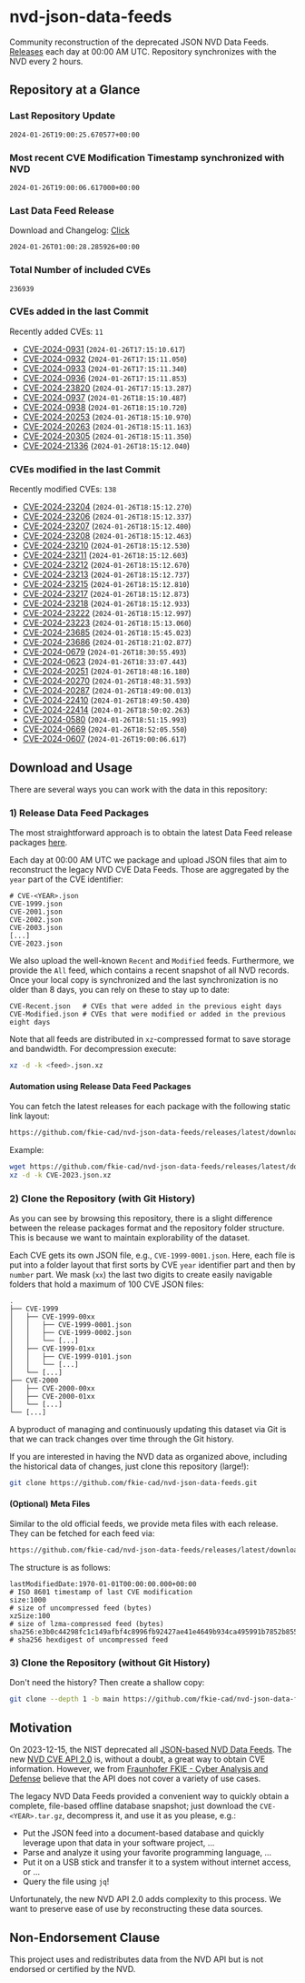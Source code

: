# nvd-json-data-feeds

Community reconstruction of the deprecated JSON NVD Data Feeds. 
[Releases](https://github.com/fkie-cad/nvd-json-data-feeds/releases/latest) each day at 00:00 AM UTC.
Repository synchronizes with the NVD every 2 hours.

## Repository at a Glance

### Last Repository Update

```plain
2024-01-26T19:00:25.670577+00:00
```

### Most recent CVE Modification Timestamp synchronized with NVD

```plain
2024-01-26T19:00:06.617000+00:00
```

### Last Data Feed Release

Download and Changelog: [Click](https://github.com/fkie-cad/nvd-json-data-feeds/releases/latest)

```plain
2024-01-26T01:00:28.285926+00:00
```

### Total Number of included CVEs

```plain
236939
```

### CVEs added in the last Commit

Recently added CVEs: `11`

* [CVE-2024-0931](CVE-2024/CVE-2024-09xx/CVE-2024-0931.json) (`2024-01-26T17:15:10.617`)
* [CVE-2024-0932](CVE-2024/CVE-2024-09xx/CVE-2024-0932.json) (`2024-01-26T17:15:11.050`)
* [CVE-2024-0933](CVE-2024/CVE-2024-09xx/CVE-2024-0933.json) (`2024-01-26T17:15:11.340`)
* [CVE-2024-0936](CVE-2024/CVE-2024-09xx/CVE-2024-0936.json) (`2024-01-26T17:15:11.853`)
* [CVE-2024-23820](CVE-2024/CVE-2024-238xx/CVE-2024-23820.json) (`2024-01-26T17:15:13.287`)
* [CVE-2024-0937](CVE-2024/CVE-2024-09xx/CVE-2024-0937.json) (`2024-01-26T18:15:10.487`)
* [CVE-2024-0938](CVE-2024/CVE-2024-09xx/CVE-2024-0938.json) (`2024-01-26T18:15:10.720`)
* [CVE-2024-20253](CVE-2024/CVE-2024-202xx/CVE-2024-20253.json) (`2024-01-26T18:15:10.970`)
* [CVE-2024-20263](CVE-2024/CVE-2024-202xx/CVE-2024-20263.json) (`2024-01-26T18:15:11.163`)
* [CVE-2024-20305](CVE-2024/CVE-2024-203xx/CVE-2024-20305.json) (`2024-01-26T18:15:11.350`)
* [CVE-2024-21336](CVE-2024/CVE-2024-213xx/CVE-2024-21336.json) (`2024-01-26T18:15:12.040`)


### CVEs modified in the last Commit

Recently modified CVEs: `138`

* [CVE-2024-23204](CVE-2024/CVE-2024-232xx/CVE-2024-23204.json) (`2024-01-26T18:15:12.270`)
* [CVE-2024-23206](CVE-2024/CVE-2024-232xx/CVE-2024-23206.json) (`2024-01-26T18:15:12.337`)
* [CVE-2024-23207](CVE-2024/CVE-2024-232xx/CVE-2024-23207.json) (`2024-01-26T18:15:12.400`)
* [CVE-2024-23208](CVE-2024/CVE-2024-232xx/CVE-2024-23208.json) (`2024-01-26T18:15:12.463`)
* [CVE-2024-23210](CVE-2024/CVE-2024-232xx/CVE-2024-23210.json) (`2024-01-26T18:15:12.530`)
* [CVE-2024-23211](CVE-2024/CVE-2024-232xx/CVE-2024-23211.json) (`2024-01-26T18:15:12.603`)
* [CVE-2024-23212](CVE-2024/CVE-2024-232xx/CVE-2024-23212.json) (`2024-01-26T18:15:12.670`)
* [CVE-2024-23213](CVE-2024/CVE-2024-232xx/CVE-2024-23213.json) (`2024-01-26T18:15:12.737`)
* [CVE-2024-23215](CVE-2024/CVE-2024-232xx/CVE-2024-23215.json) (`2024-01-26T18:15:12.810`)
* [CVE-2024-23217](CVE-2024/CVE-2024-232xx/CVE-2024-23217.json) (`2024-01-26T18:15:12.873`)
* [CVE-2024-23218](CVE-2024/CVE-2024-232xx/CVE-2024-23218.json) (`2024-01-26T18:15:12.933`)
* [CVE-2024-23222](CVE-2024/CVE-2024-232xx/CVE-2024-23222.json) (`2024-01-26T18:15:12.997`)
* [CVE-2024-23223](CVE-2024/CVE-2024-232xx/CVE-2024-23223.json) (`2024-01-26T18:15:13.060`)
* [CVE-2024-23685](CVE-2024/CVE-2024-236xx/CVE-2024-23685.json) (`2024-01-26T18:15:45.023`)
* [CVE-2024-23686](CVE-2024/CVE-2024-236xx/CVE-2024-23686.json) (`2024-01-26T18:21:02.877`)
* [CVE-2024-0679](CVE-2024/CVE-2024-06xx/CVE-2024-0679.json) (`2024-01-26T18:30:55.493`)
* [CVE-2024-0623](CVE-2024/CVE-2024-06xx/CVE-2024-0623.json) (`2024-01-26T18:33:07.443`)
* [CVE-2024-20251](CVE-2024/CVE-2024-202xx/CVE-2024-20251.json) (`2024-01-26T18:48:16.180`)
* [CVE-2024-20270](CVE-2024/CVE-2024-202xx/CVE-2024-20270.json) (`2024-01-26T18:48:31.593`)
* [CVE-2024-20287](CVE-2024/CVE-2024-202xx/CVE-2024-20287.json) (`2024-01-26T18:49:00.013`)
* [CVE-2024-22410](CVE-2024/CVE-2024-224xx/CVE-2024-22410.json) (`2024-01-26T18:49:50.430`)
* [CVE-2024-22414](CVE-2024/CVE-2024-224xx/CVE-2024-22414.json) (`2024-01-26T18:50:02.263`)
* [CVE-2024-0580](CVE-2024/CVE-2024-05xx/CVE-2024-0580.json) (`2024-01-26T18:51:15.993`)
* [CVE-2024-0669](CVE-2024/CVE-2024-06xx/CVE-2024-0669.json) (`2024-01-26T18:52:05.550`)
* [CVE-2024-0607](CVE-2024/CVE-2024-06xx/CVE-2024-0607.json) (`2024-01-26T19:00:06.617`)


## Download and Usage

There are several ways you can work with the data in this repository:

### 1) Release Data Feed Packages

The most straightforward approach is to obtain the latest Data Feed release packages [here](https://github.com/fkie-cad/nvd-json-data-feeds/releases/latest).

Each day at 00:00 AM UTC we package and upload JSON files that aim to reconstruct the legacy NVD CVE Data Feeds.
Those are aggregated by the `year` part of the CVE identifier:

```
# CVE-<YEAR>.json
CVE-1999.json
CVE-2001.json
CVE-2002.json
CVE-2003.json
[...]
CVE-2023.json
```

We also upload the well-known `Recent` and `Modified` feeds.
Furthermore, we provide the `All` feed, which contains a recent snapshot of all NVD records.
Once your local copy is synchronized and the last synchronization is no older than 8 days, you can rely on these to stay up to date:

```plain
CVE-Recent.json   # CVEs that were added in the previous eight days
CVE-Modified.json # CVEs that were modified or added in the previous eight days
```

Note that all feeds are distributed in `xz`-compressed format to save storage and bandwidth.
For decompression execute:

```sh
xz -d -k <feed>.json.xz
```


#### Automation using Release Data Feed Packages

You can fetch the latest releases for each package with the following static link layout:

```sh
https://github.com/fkie-cad/nvd-json-data-feeds/releases/latest/download/CVE-<YEAR>.json.xz
```

Example:

```sh
wget https://github.com/fkie-cad/nvd-json-data-feeds/releases/latest/download/CVE-2023.json.xz
xz -d -k CVE-2023.json.xz
```



### 2) Clone the Repository (with Git History)

As you can see by browsing this repository, there is a slight difference between the release packages format and the repository folder structure.
This is because we want to maintain explorability of the dataset.

Each CVE gets its own JSON file, e.g., `CVE-1999-0001.json`.
Here, each file is put into a folder layout that first sorts by CVE `year` identifier part and then by `number` part.
We mask (`xx`) the last two digits to create easily navigable folders that hold a maximum of 100 CVE JSON files:

```plain
.
├── CVE-1999
│   ├── CVE-1999-00xx
│   │   ├── CVE-1999-0001.json
│   │   ├── CVE-1999-0002.json
│   │   └── [...]
│   ├── CVE-1999-01xx
│   │   ├── CVE-1999-0101.json
│   │   └── [...]
│   └── [...]
├── CVE-2000
│   ├── CVE-2000-00xx
│   ├── CVE-2000-01xx
│   └── [...]
└── [...]
```

A byproduct of managing and continuously updating this dataset via Git is that we can track changes over time through the Git history.

If you are interested in having the NVD data as organized above, including the historical data of changes, just clone this repository (large!):

```sh
git clone https://github.com/fkie-cad/nvd-json-data-feeds.git
```

#### (Optional) Meta Files

Similar to the old official feeds, we provide meta files with each release. They can be fetched for each feed via:

```sh
https://github.com/fkie-cad/nvd-json-data-feeds/releases/latest/download/CVE-<YEAR>.meta
```

The structure is as follows:

```plain
lastModifiedDate:1970-01-01T00:00:00.000+00:00                          # ISO 8601 timestamp of last CVE modification
size:1000                                                               # size of uncompressed feed (bytes)
xzSize:100                                                              # size of lzma-compressed feed (bytes)
sha256:e3b0c44298fc1c149afbf4c8996fb92427ae41e4649b934ca495991b7852b855 # sha256 hexdigest of uncompressed feed
```


### 3) Clone the Repository (without Git History)

Don't need the history? Then create a shallow copy:

```sh
git clone --depth 1 -b main https://github.com/fkie-cad/nvd-json-data-feeds.git
```

## Motivation

On 2023-12-15, the NIST deprecated all [JSON-based NVD Data Feeds](https://nvd.nist.gov/vuln/data-feeds#divRetirementBanner-1).
The new [NVD CVE API 2.0](https://nvd.nist.gov/developers/vulnerabilities) is, without a doubt, a great way to obtain CVE information.
However, we from [Fraunhofer FKIE - Cyber Analysis and Defense](https://www.fkie.fraunhofer.de/en/departments/cad.html) believe that the API does not cover a variety of use cases.

The legacy NVD Data Feeds provided a convenient way to quickly obtain a complete, file-based offline database snapshot; just download the `CVE-<YEAR>.tar.gz`, decompress it, and use it as you please, e.g.:

* Put the JSON feed into a document-based database and quickly leverage upon that data in your software project, ...
* Parse and analyze it using your favorite programming language, ...
* Put it on a USB stick and transfer it to a system without internet access, or ...
* Query the file using `jq`!

Unfortunately, the new NVD API 2.0 adds complexity to this process.
We want to preserve ease of use by reconstructing these data sources.

## Non-Endorsement Clause

This project uses and redistributes data from the NVD API but is not endorsed or certified by the NVD.